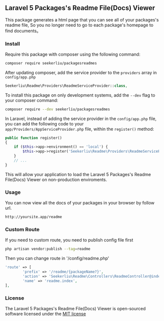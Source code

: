 ## Laravel 5 Packages's Readme File(Docs) Viewer

This package generates a html page that you can see all of your packages's readme file, So you no longer need to go to each package's homepage to find documents。

### Install

Require this package with composer using the following command:

```bash
composer require seekerliu/packagesreadmes
```

After updating composer, add the service provider to the `providers` array in `config/app.php`

```php
Seekerliu\Readme\Providers\ReadmeServiceProvider::class,
```

To install this package on only development systems, add the `--dev` flag to your composer command:

```bash
composer require --dev seekerliu/packagesreadmes
```

In Laravel, instead of adding the service provider in the `config/app.php` file, you can add the following code to your `app/Providers/AppServiceProvider.php` file, within the `register()` method:

```php
public function register()
{
    if ($this->app->environment() == 'local') {
        $this->app->register('Seekerliu\Readme\Providers\ReadmeServiceProvider');
    }
    // ...
}
```

This will allow your application to load the Laravel 5 Packages's Readme File(Docs) Viewer on non-production enviroments.

### Usage

You can now view all the docs of your packages in your browser by follow url.

```bash
http://yoursite.app/readme
```

### Custom Route

If you need to custom route, you need to publish config file first

```bash
php artisan vendor:publish --tag=readme
```

Then you can change route in '/config/readme.php'

```php
'route' => [
        'prefix' => '/readme/{packageName?}',
        'action' => 'Seekerliu\Readme\Controllers\ReadmeController@index',
        'name' => 'readme.index',
],
```


### License

The Laravel 5 Packages's Readme File(Docs) Viewer is open-sourced software licensed under the [MIT license](http://opensource.org/licenses/MIT)
